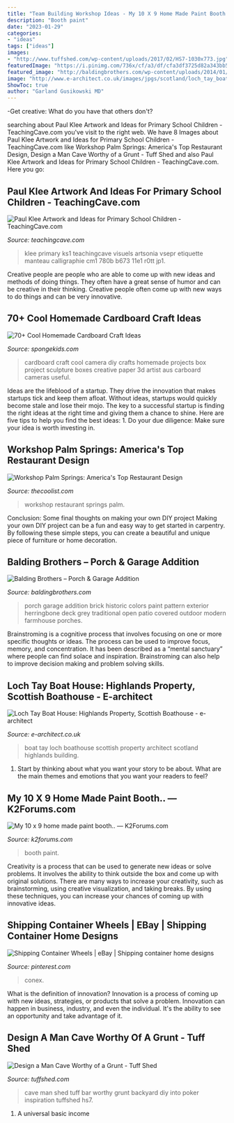 ```yaml
---
title: "Team Building Workshop Ideas - My 10 X 9 Home Made Paint Booth.. — K2forums.com"
description: "Booth paint"
date: "2023-01-29"
categories:
- "ideas"
tags: ["ideas"]
images:
- "http://www.tuffshed.com/wp-content/uploads/2017/02/HS7-1030x773.jpg"
featuredImage: "https://i.pinimg.com/736x/cf/a3/df/cfa3df3725d82a343bb5f08331a5dac7.jpg"
featured_image: "http://baldingbrothers.com/wp-content/uploads/2014/01/PorchGarage_addition_9.jpg"
image: "http://www.e-architect.co.uk/images/jpgs/scotland/loch_tay_boat_house_msa240508_5.jpg"
ShowToc: true
author: "Garland Gusikowski MD"
---
```



-Get creative: What do you have that others don't?

	

		
searching about Paul Klee Artwork and Ideas for Primary School Children - TeachingCave.com you've visit to the right web. We have 8 Images about Paul Klee Artwork and Ideas for Primary School Children - TeachingCave.com like Workshop Palm Springs: America&#039;s Top Restaurant Design, Design a Man Cave Worthy of a Grunt - Tuff Shed and also Paul Klee Artwork and Ideas for Primary School Children - TeachingCave.com. Here you go:
		
    
## Paul Klee Artwork And Ideas For Primary School Children - TeachingCave.com

<img loading=lazy src="https://www.teachingcave.com/wp-content/uploads/2016/06/Name-Art.jpg" onerror="this.onerror=null;this.src='https://tse3.mm.bing.net/th?id=OIP.ezUWlWL4tT2qOwHARx6QUwHaE9&amp;pid=15.1';" alt="Paul Klee Artwork and Ideas for Primary School Children - TeachingCave.com">

_Source: teachingcave.com_

>klee primary ks1 teachingcave visuels artsonia vsepr etiquette manteau calligraphie cm1 780b b673 11e1 r0tt jp1. 

	

Creative people are people who are able to come up with new ideas and methods of doing things. They often have a great sense of humor and can be creative in their thinking. Creative people often come up with new ways to do things and can be very innovative.

    
## 70+ Cool Homemade Cardboard Craft Ideas

<img loading=lazy src="http://spongekids.com/wp-content/uploads/2014/04/cardboard-crafts/21-diy-cardboard-craft-camera.jpg" onerror="this.onerror=null;this.src='https://tse1.mm.bing.net/th?id=OIP.UNgqKMiGlt1cnmAG4t01KgHaFi&amp;pid=15.1';" alt="70+ Cool Homemade Cardboard Craft Ideas">

_Source: spongekids.com_

>cardboard craft cool camera diy crafts homemade projects box project sculpture boxes creative paper 3d artist aus carboard cameras useful. 

	

Ideas are the lifeblood of a startup. They drive the innovation that makes startups tick and keep them afloat. Without ideas, startups would quickly become stale and lose their mojo. The key to a successful startup is finding the right ideas at the right time and giving them a chance to shine. Here are five tips to help you find the best ideas: 1. Do your due diligence: Make sure your idea is worth investing in.

    
## Workshop Palm Springs: America&#039;s Top Restaurant Design

<img loading=lazy src="https://cdn.thecoolist.com/wp-content/uploads/2013/10/Americas-Best-Restaurant-Design-Workshop-Kitchen-and-Bar-4.jpg" onerror="this.onerror=null;this.src='https://tse2.mm.bing.net/th?id=OIP.C2K0epIq4WgN7g6sv0cWnAHaFi&amp;pid=15.1';" alt="Workshop Palm Springs: America&#039;s Top Restaurant Design">

_Source: thecoolist.com_

>workshop restaurant springs palm. 

	

Conclusion: Some final thoughts on making your own DIY project
Making your own DIY project can be a fun and easy way to get started in carpentry. By following these simple steps, you can create a beautiful and unique piece of furniture or home decoration.

    
## Balding Brothers – Porch &amp; Garage Addition

<img loading=lazy src="http://baldingbrothers.com/wp-content/uploads/2014/01/PorchGarage_addition_9.jpg" onerror="this.onerror=null;this.src='https://tse1.mm.bing.net/th?id=OIP.W5uJYE0EBydM-WCMnfvumgHaLG&amp;pid=15.1';" alt="Balding Brothers – Porch &amp; Garage Addition">

_Source: baldingbrothers.com_

>porch garage addition brick historic colors paint pattern exterior herringbone deck grey traditional open patio covered outdoor modern farmhouse porches. 

	

Brainstroming is a cognitive process that involves focusing on one or more specific thoughts or ideas. The process can be used to improve focus, memory, and concentration. It has been described as a “mental sanctuary” where people can find solace and inspiration. Brainstroming can also help to improve decision making and problem solving skills.

    
## Loch Tay Boat House: Highlands Property, Scottish Boathouse - E-architect

<img loading=lazy src="http://www.e-architect.co.uk/images/jpgs/scotland/loch_tay_boat_house_msa240508_5.jpg" onerror="this.onerror=null;this.src='https://tse3.mm.bing.net/th?id=OIP.nGLjTZ5T559ghGY3Fb95OAHaEM&amp;pid=15.1';" alt="Loch Tay Boat House: Highlands Property, Scottish Boathouse - e-architect">

_Source: e-architect.co.uk_

>boat tay loch boathouse scottish property architect scotland highlands building. 

	

1. Start by thinking about what you want your story to be about. What are the main themes and emotions that you want your readers to feel?

    
## My 10 X 9 Home Made Paint Booth.. — K2Forums.com

<img loading=lazy src="https://us.v-cdn.net/5021526/uploads/editor/l5/wz67cy3ybfdn.jpg" onerror="this.onerror=null;this.src='https://tse2.mm.bing.net/th?id=OIP.qvzEsSzDE9eiZdFnNQ4BIgHaNJ&amp;pid=15.1';" alt="My 10 x 9 home made paint booth.. — K2Forums.com">

_Source: k2forums.com_

>booth paint. 

	

Creativity is a process that can be used to generate new ideas or solve problems. It involves the ability to think outside the box and come up with original solutions. There are many ways to increase your creativity, such as brainstorming, using creative visualization, and taking breaks. By using these techniques, you can increase your chances of coming up with innovative ideas.

    
## Shipping Container Wheels | EBay | Shipping Container Home Designs

<img loading=lazy src="https://i.pinimg.com/736x/cf/a3/df/cfa3df3725d82a343bb5f08331a5dac7.jpg" onerror="this.onerror=null;this.src='https://tse1.mm.bing.net/th?id=OIP.hoi6S79BItOPSD26-qEtqAHaJ3&amp;pid=15.1';" alt="Shipping Container Wheels | eBay | Shipping container home designs">

_Source: pinterest.com_

>conex. 

	

What is the definition of innovation?
Innovation is a process of coming up with new ideas, strategies, or products that solve a problem. Innovation can happen in business, industry, and even the individual. It's the ability to see an opportunity and take advantage of it.

    
## Design A Man Cave Worthy Of A Grunt - Tuff Shed

<img loading=lazy src="http://www.tuffshed.com/wp-content/uploads/2017/02/HS7-1030x773.jpg" onerror="this.onerror=null;this.src='https://tse2.mm.bing.net/th?id=OIP.5byYYPBcv8Zivy1bu24DygHaFj&amp;pid=15.1';" alt="Design a Man Cave Worthy of a Grunt - Tuff Shed">

_Source: tuffshed.com_

>cave man shed tuff bar worthy grunt backyard diy into poker inspiration tuffshed hs7. 

	

1. A universal basic income

